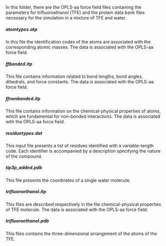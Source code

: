 In this folder, there are the OPLS-aa force field files containing the parameters for trifluoroethanol (TFE) and the protein data bank files necessary for the simulation in a mixture of TFE and water.
##### atomtypes.atp
In this file the identification codes of the atoms are associated with the corresponding atomic masses.
The data is associated with the OPLS-aa force field.
##### ffbonded.itp
This file contains information related to bond lengths, bond angles, dihedrals, and force constants.
The data is associated with the OPLS-aa force field.
##### ffnonbonded.itp
This file contains information on the chemical-physical properties of atoms, which are fundamental for non-bonded interactions.
The data is associated with the OPLS-aa force field.
##### residuetypes.dat
This input file presents a list of residues identified with a variable-length code. Each identifier is accompanied by a description specifying the nature of the compound.
##### tip3p_added.pdb
This file presents the coordinates of a single water molecule.
##### trifluoroethanol.itp
This files are described respectively in the file chemical-physical properties of TFE molecule.
The data is associated with the OPLS-aa force field.
##### trifluoroethanol.pdb
This files contains the three-dimensional arrangement of the atoms of the TFE.
